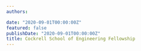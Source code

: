 ```yaml
---
authors:

date: "2020-09-01T00:00:00Z"
featured: false
publishDate: "2020-09-01T00:00:00Z"
title: Cockrell School of Engineering Fellowship
---
```


